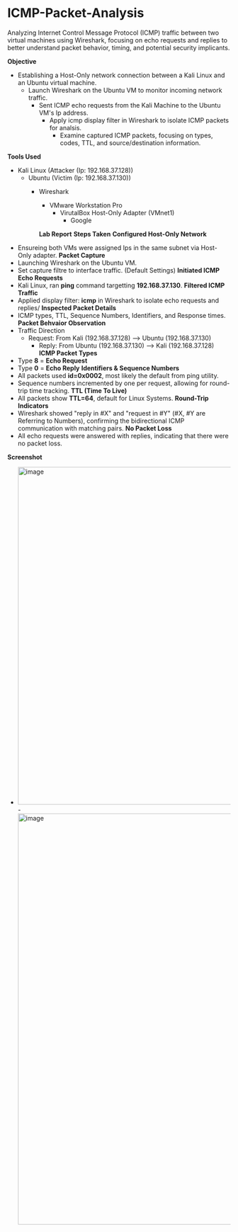 # ICMP-Packet-Analysis
Analyzing Internet Control Message Protocol (ICMP) traffic between two virtual machines using Wireshark,
focusing on echo requests and replies to better understand packet behavior, timing, and potential security implicants.

**Objective**
- Establishing a Host-Only network connection between a Kali Linux and an Ubuntu virtual machine.
  - Launch Wireshark on the Ubuntu VM to monitor incoming network traffic.
    - Sent ICMP echo requests from the Kali Machine to the Ubuntu VM's Ip address.
      - Apply icmp display filter in Wireshark to isolate ICMP packets for analsis.
        - Examine captured ICMP packets, focusing on types, codes, TTL, and source/destination information.

**Tools Used**
- Kali Linux (Attacker (Ip: 192.168.37.128))
  - Ubuntu (Victim (Ip: 192.168.37.130))
    - Wireshark
      - VMware Workstation Pro
        - VirutalBox Host-Only Adapter (VMnet1)
          - Google

      **Lab Report**
  **Steps Taken**
**Configured Host-Only Network**
- Ensureing both VMs were assigned Ips in the same subnet via Host-Only adapter.
**Packet Capture**
- Launching Wireshark on the Ubuntu VM.
- Set capture filtre to interface traffic. (Default Settings)
**Initiated ICMP Echo Requests**
- Kali Linux, ran **ping** command targetting **192.168.37.130**.
**Filtered ICMP Traffic**
- Applied display filter: **icmp** in Wireshark to isolate echo requests and replies/
**Inspected Packet Details**
- ICMP types, TTL, Sequence Numbers, Identifiers, and Response times.
**Packet Behvaior Observation**
- Traffic Direction
  - Request: From Kali (192.168.37.128) --> Ubuntu (192.168.37.130)
    - Reply: From Ubuntu (192.168.37.130) --> Kali (192.168.37.128)
**ICMP Packet Types**
- Type **8** = **Echo Request**
- Type **0** = **Echo Reply**
**Identifiers & Sequence Numbers**
- All packets used **id=0x0002**, most likely the default from ping utility.
- Sequence numbers incremented by one per request, allowing for round-trip time tracking.
**TTL (Time To Live)**
- All packets show **TTL=64**, default for Linux Systems.
**Round-Trip Indicators**
- Wireshark showed "reply in #X" and "request in #Y" (#X, #Y are Referring to Numbers), confirming the bidirectional ICMP communication with matching pairs.
**No Packet Loss**
- All echo requests were answered with replies, indicating that there were no packet loss.

**Screenshot**
- <img width="1230" height="763" alt="image" src="https://github.com/user-attachments/assets/a476f5ba-47af-4242-bb23-57b97fdf34bb" />
  - <img width="1475" height="929" alt="image" src="https://github.com/user-attachments/assets/dd6a6266-6b3b-47a3-8e14-543fa3f8016c" />
